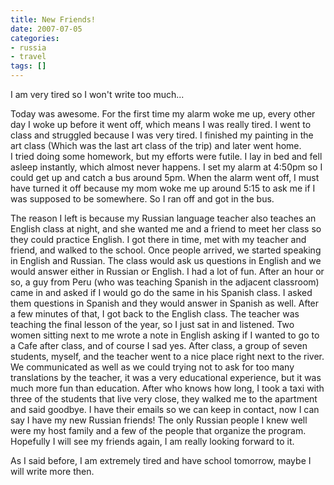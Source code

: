 ```yaml
---
title: New Friends!
date: 2007-07-05
categories:
- russia
- travel
tags: []
---
```

I am very tired so I won't write too much...

Today was awesome. For the first time my alarm woke me up, every other day I woke up before it went off, which means I was really tired. I went to class and struggled because I was very tired. I finished my painting in the art class (Which was the last art class of the trip) and later went home.<br />I tried doing some homework, but my efforts were futile. I lay in bed and fell asleep instantly, which almost never happens. I set my alarm at 4:50pm so I could get up and catch a bus around 5pm. When the alarm went off, I must have turned it off because my mom woke me up around 5:15 to ask me if I was supposed to be somewhere. So I ran off and got in the bus.

The reason I left is because my Russian language teacher also teaches an English class at night, and she wanted me and a friend to meet her class so they could practice English. I got there in time, met with my teacher and friend, and walked to the school. Once people arrived, we started speaking in English and Russian. The class would ask us questions in English and we would answer either in Russian or English. I had a lot of fun. After an hour or so, a guy from Peru (who was teaching Spanish in the adjacent classroom) came in and asked if I would go do the same in his Spanish class. I asked them questions in Spanish and they would answer in Spanish as well. After a few minutes of that, I got back to the English class. The teacher was teaching the final lesson of the year, so I just sat in and listened. Two women sitting next to me wrote a note in English asking if I wanted to go to a Cafe after class, and of course I sad yes. After class, a group of seven students, myself, and the teacher went to a nice place right next to the river. We communicated as well as we could trying not to ask for too many translations by the teacher, it was a very educational experience, but it was much more fun than education. After who knows how long, I took a taxi with three of the students that live very close, they walked me to the apartment and said goodbye. I have their emails so we can keep in contact, now I can say I have my new Russian friends! The only Russian people I knew well were my host family and a few of the people that organize the program. Hopefully I will see my friends again, I am really looking forward to it.

As I said before, I am extremely tired and have school tomorrow, maybe I will write more then.
